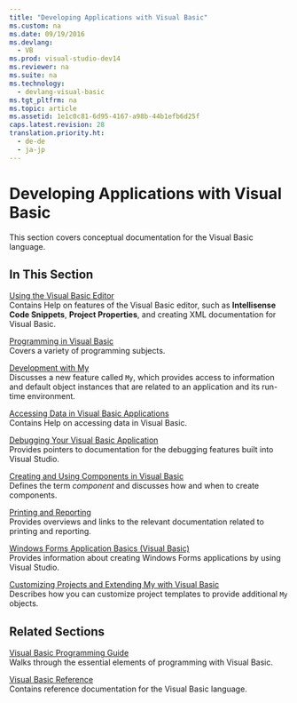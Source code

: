 ```yaml
---
title: "Developing Applications with Visual Basic"
ms.custom: na
ms.date: 09/19/2016
ms.devlang: 
  - VB
ms.prod: visual-studio-dev14
ms.reviewer: na
ms.suite: na
ms.technology: 
  - devlang-visual-basic
ms.tgt_pltfrm: na
ms.topic: article
ms.assetid: 1e1c0c81-6d95-4167-a98b-44b1efb6d25f
caps.latest.revision: 28
translation.priority.ht: 
  - de-de
  - ja-jp
---
```

# Developing Applications with Visual Basic
This section covers conceptual documentation for the Visual Basic language.  
  
## In This Section  
 [Using the Visual Basic Editor](../vs140/Using-the-Visual-Basic-Development-Environment.md)  
 Contains Help on features of the Visual Basic editor, such as **Intellisense Code Snippets**, **Project Properties**, and creating XML documentation for Visual Basic.  
  
 [Programming in Visual Basic](../vs140/Programming-in-Visual-Basic.md)  
 Covers a variety of programming subjects.  
  
 [Development with My](../Topic/Development%20with%20My%20\(Visual%20Basic\).md)  
 Discusses a new feature called `My`, which provides access to information and default object instances that are related to an application and its run-time environment.  
  
 [Accessing Data in Visual Basic Applications](../vs140/Accessing-Data-in-Visual-Basic-Applications.md)  
 Contains Help on accessing data in Visual Basic.  
  
 [Debugging Your Visual Basic Application](../vs140/Debugging-Your-Visual-Basic-Application.md)  
 Provides pointers to documentation for the debugging features built into Visual Studio.  
  
 [Creating and Using Components in Visual Basic](../Topic/Creating%20and%20Using%20Components%20in%20Visual%20Basic.md)  
 Defines the term *component* and discusses how and when to create components.  
  
 [Printing and Reporting](../vs140/Printing-and-Reporting--Visual-Basic-.md)  
 Provides overviews and links to the relevant documentation related to printing and reporting.  
  
 [Windows Forms Application Basics (Visual Basic)](../Topic/Windows%20Forms%20Application%20Basics%20\(Visual%20Basic\).md)  
 Provides information about creating Windows Forms applications by using Visual Studio.  
  
 [Customizing Projects and Extending My with Visual Basic](../Topic/Customizing%20Projects%20and%20Extending%20My%20with%20Visual%20Basic.md)  
 Describes how you can customize project templates to provide additional `My` objects.  
  
## Related Sections  
 [Visual Basic Programming Guide](../vs140/Visual-Basic-Programming-Guide.md)  
 Walks through the essential elements of programming with Visual Basic.  
  
 [Visual Basic Reference](../Topic/Visual%20Basic%20Language%20Reference.md)  
 Contains reference documentation for the Visual Basic language.